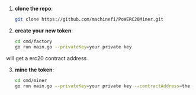 1. **clone the repo**:
    ```bash
   git clone https://github.com/machinefi/PoWERC20Miner.git
    ```

2. **create your new token**:
   ```bash
   cd cmd/factory
   go run main.go --privateKey=your private key
   ```
 will get a erc20 contract address

3. **mine the token**:
   ```bash
   cd cmd/miner
   go run main.go --privateKey=your private key --contractAddress=the contract created above
   ```